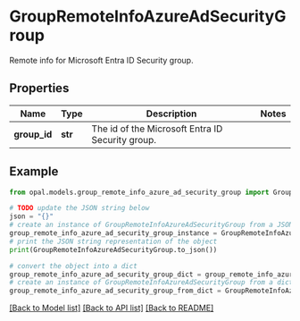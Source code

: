 # GroupRemoteInfoAzureAdSecurityGroup

Remote info for Microsoft Entra ID Security group.

## Properties

Name | Type | Description | Notes
------------ | ------------- | ------------- | -------------
**group_id** | **str** | The id of the Microsoft Entra ID Security group. | 

## Example

```python
from opal.models.group_remote_info_azure_ad_security_group import GroupRemoteInfoAzureAdSecurityGroup

# TODO update the JSON string below
json = "{}"
# create an instance of GroupRemoteInfoAzureAdSecurityGroup from a JSON string
group_remote_info_azure_ad_security_group_instance = GroupRemoteInfoAzureAdSecurityGroup.from_json(json)
# print the JSON string representation of the object
print(GroupRemoteInfoAzureAdSecurityGroup.to_json())

# convert the object into a dict
group_remote_info_azure_ad_security_group_dict = group_remote_info_azure_ad_security_group_instance.to_dict()
# create an instance of GroupRemoteInfoAzureAdSecurityGroup from a dict
group_remote_info_azure_ad_security_group_from_dict = GroupRemoteInfoAzureAdSecurityGroup.from_dict(group_remote_info_azure_ad_security_group_dict)
```
[[Back to Model list]](../README.md#documentation-for-models) [[Back to API list]](../README.md#documentation-for-api-endpoints) [[Back to README]](../README.md)


